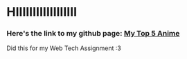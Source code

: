 # HIIIIIIIIIIIIIIIIII

### Here's the link to my github page: [My Top 5 Anime](https://nighterflex.github.io/My-Top-5-Anime/)

Did this for my Web Tech Assignment :3
